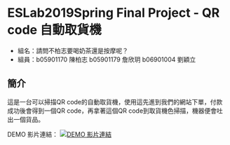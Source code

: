 # ESLab2019Spring Final Project - QR code 自動取貨機

- 組名：請問不柏志要喝奶茶還是按摩呢？
- 組員：b05901170 陳柏志  b05901179 詹欣玥   b06901004 劉穎立
## 簡介
這是一台可以掃描QR code的自動取貨機，使用這先進到我們的網站下單，付款成功後會得到一個QR code，再拿著這個QR code到取貨機色掃描，機器便會吐出一個貨品。

DEMO 影片連結：
[![DEMO 影片連結](https://img.youtube.com/vi/u9Ktvp-XweY/0.jpg)](https://www.youtube.com/watch?v=u9Ktvp-XweY)
